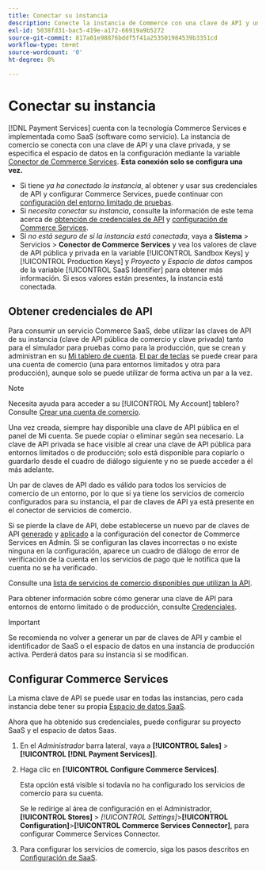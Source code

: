 ```yaml
---
title: Conectar su instancia
description: Conecte la instancia de Commerce con una clave de API y una clave privada, y especifique el espacio de datos en la configuración.
exl-id: 5038fd31-bac5-419e-a172-66919a9b5272
source-git-commit: 817a01e98876bddf5f41a253501984539b3351cd
workflow-type: tm+mt
source-wordcount: '0'
ht-degree: 0%

---
```


# Conectar su instancia

[!DNL Payment Services] cuenta con la tecnología Commerce Services e implementada como SaaS (software como servicio). La instancia de comercio se conecta con una clave de API y una clave privada, y se especifica el espacio de datos en la configuración mediante la variable [Conector de Commerce Services](https://experienceleague.adobe.com/docs/commerce-merchant-services/user-guides/saas.html). **Esta conexión solo se configura una vez.**

* Si tiene *ya ha conectado la instancia*, al obtener y usar sus credenciales de API y configurar Commerce Services, puede continuar con [configuración del entorno limitado de pruebas](https://experienceleague.adobe.com/docs/commerce-merchant-services/payment-services/get-started/sandbox.html).
* Si *necesita conectar su instancia*, consulte la información de este tema acerca de [obtención de credenciales de API](#obtain-api-credentials) y [configuración de Commerce Services](#configure-commerce-services).
* Si *no está seguro de si la instancia está conectada*, vaya a **Sistema** > Servicios > **Conector de Commerce Services** y vea los valores de clave de API pública y privada en la variable [!UICONTROL Sandbox Keys] y [!UICONTROL Production Keys] y *Proyecto* y *Espacio de datos* campos de la variable [!UICONTROL SaaS Identifier] para obtener más información. Si esos valores están presentes, la instancia está conectada.

## Obtener credenciales de API

Para consumir un servicio Commerce SaaS, debe utilizar las claves de API de su instancia (clave de API pública de comercio y clave privada) tanto para el simulador para pruebas como para la producción, que se crean y administran en su [Mi tablero de cuenta](https://account.magento.com/customer/account/login). [El par de teclas](https://docs.magento.com/user-guide/configuration/services/saas.html) se puede crear para una cuenta de comercio (una para entornos limitados y otra para producción), aunque solo se puede utilizar de forma activa un par a la vez.

>[!NOTE]
>
>Necesita ayuda para acceder a su [!UICONTROL My Account] tablero? Consulte [Crear una cuenta de comercio](https://docs.magento.com/user-guide/magento/magento-account-create.html).

Una vez creada, siempre hay disponible una clave de API pública en el panel de Mi cuenta. Se puede copiar o eliminar según sea necesario. La clave de API privada se hace visible al crear una clave de API pública para entornos limitados o de producción; solo está disponible para copiarlo o guardarlo desde el cuadro de diálogo siguiente y no se puede acceder a él más adelante.

Un par de claves de API dado es válido para todos los servicios de comercio de un entorno, por lo que si ya tiene los servicios de comercio configurados para su instancia, el par de claves de API ya está presente en el conector de servicios de comercio.

Si se pierde la clave de API, debe establecerse un nuevo par de claves de API [generado](https://experienceleague.adobe.com/docs/commerce-merchant-services/payment-services/get-started/connect.html#generate-an-api-key-and-private-key) y [aplicado](https://experienceleague.adobe.com/docs/commerce-merchant-services/payment-services/get-started/connect.html#configure-saas-project) a la configuración del conector de Commerce Services en Admin. Si se configuran las claves incorrectas o no existe ninguna en la configuración, aparece un cuadro de diálogo de error de verificación de la cuenta en los servicios de pago que le notifica que la cuenta no se ha verificado.

Consulte una [lista de servicios de comercio disponibles que utilizan la API](https://docs.magento.com/user-guide/system/saas.html#available-services).

Para obtener información sobre cómo generar una clave de API para entornos de entorno limitado o de producción, consulte [Credenciales](https://experienceleague.adobe.com/docs/commerce-merchant-services/user-guides/saas.html#apikey).

>[!IMPORTANT]
>Se recomienda no volver a generar un par de claves de API *y* cambie el identificador de SaaS o el espacio de datos en una instancia de producción activa. Perderá datos para su instancia si se modifican.

## Configurar Commerce Services

La misma clave de API se puede usar en todas las instancias, pero cada instancia debe tener su propia [Espacio de datos SaaS](https://experienceleague.adobe.com/docs/commerce-merchant-services/user-guides/saas.html#saasenv).

Ahora que ha obtenido sus credenciales, puede configurar su proyecto SaaS y el espacio de datos Saas.

1. En el _Administrador_ barra lateral, vaya a **[!UICONTROL Sales]** > **[!UICONTROL [!DNL Payment Services]]**.
1. Haga clic en **[!UICONTROL Configure Commerce Services]**.

   Esta opción está visible si todavía no ha configurado los servicios de comercio para su cuenta.

   Se le redirige al área de configuración en el Administrador, **[!UICONTROL Stores]** > _[!UICONTROL Settings]_>**[!UICONTROL Configuration]**>**[!UICONTROL Commerce Services Connector]**, para configurar Commerce Services Connector.

1. Para configurar los servicios de comercio, siga los pasos descritos en [Configuración de SaaS](https://experienceleague.adobe.com/docs/commerce-merchant-services/user-guides/integration-services/saas.html#saasenv).
